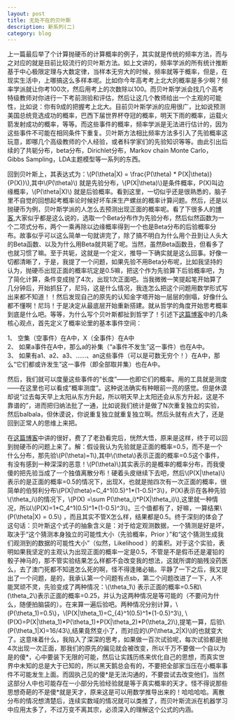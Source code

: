 ```yaml
---
layout: post
title: 无处不在的贝叶斯
description: 新系列(二)
category: blog
---
```

上一篇最后举了个计算抛硬币的计算概率的例子，其实就是传统的频率方法，而与之对应的就是目前比较流行的贝叶斯方法。如上文讲的，频率学派的所有统计推断基于中心极限定理与大数定律，当样本无穷大的时候，频率就等于概率，但是，在现实生活中，上哪搞这么多样本呢。比如你今年高考考上北大的概率是多少啊？频率学派就让你考100次，然后用考上的次数除以100。而贝叶斯学派会找几个高考特级教师对你进行一下考前测验和评估，然后让这几个教师给出一个主观的可能性，比如说：你有9成的把握考上北大。目前贝叶斯学派的应用很广，比如说预测美国总统竞选成功的概率，巴西下届世界杯夺冠的概率，明天下雨的概率，运载火箭发射成功的概率，等等。而这些事件的概率，频率学派是无法进行估计的，因为这些事件不可能在相同条件下重复。贝叶斯方法相比频率方法多引入了先验概率这玩意，即哪几个高级教师的个人经验，或者科学家们的先验知识等等。由此引出后续的了共轭分布，beta分布，Dirichlet分布，Markov chain Monte Carlo，Gibbs Sampling，LDA主题模型等一系列的东西。

回到贝叶斯上，其表达式为：\\(P(\theta\|X) = \frac{P(\theta) * P(X\|\theta)}{P(X)}\\),其中\\(P(\theta)\\) 就是先验分布，\\(P(X\|\theta)\\)是条件概率，P(X)叫边缘概率，\\(P(\theta\|X)\\) 就是后验概率。看到这里，一切似乎还是很熟悉的，脑子里不自觉的回想起考概率论时候好坏车床生产螺丝的概率计算问题。然后，还是以抛硬币为例，贝叶斯学派的人怎么去预测出现正面的概率呢。看了下很多人的[博客](http://maider.blog.sohu.com/306392863.html),大家似乎都是这么说的，选取一个Beta分布作为先验分布，然后似然函数为一个二项式分布，两个一乘再除以边缘概率得到一个也是Beta分布的后验概率分布。故事似乎可以这么简单一句就讲完了，除了搞不明白为什么用个丑到让人头大的Beta函数、以及为什么用Beta就共轭了呢。当然，虽然Beta函数丑，但看多了也就习惯了嘛。至于共轭，这就是一个定义，推导一下确实就是这么回事。好像一切都清晰了，于是，我提了一个问题，如果先验不用Beta分布呢，比如我坚持的认为，抛硬币出现正面的概率坑定是0.5嘛，把这个作为先验算下后验概率吧，为了简化计算，条件变成抛了4次，出现1次正面吧。当我微微一笑提起笔开始算了几分钟后，开始抓狂了，尼玛，这是什么情况，我连怎么把这个问题用数学形式写出来都不知道！！然后发现自己的原先的认知金字塔开始一层层的倒塌，好像什么都不懂啊！尼玛！于是决定从最底层开始重新搭建。就从哲学的角度开始思考概率到底是什么吧。等等，为什么写个贝叶斯都扯到哲学了！引述下[这篇博客](http://www.52ml.net/13565.html)中的几条核心观点，首先定义了概率论里的基本事件空间：   

1、  空集（空事件）在A中，X（全事件）在A中    
2、  如果a事件在A中，那么a的补集（“a事件不发生”这一事件）也在A中。    
3、  如果有a1、a2、a3、……、an这些事件（可以是可数无穷个！）在A中，那么“它们都或许发生”这一事件（即全部取并集）也在A中。    

然后，我们就可以度量这些事件的“长度”——也即它们的概率。用的工具就是测度——在这里也可以看成“概率测度”。这种说法确实有种眼前一亮的感觉。但是休谟却说“过去每天早上太阳从东方升起，所以明天早上太阳还会从东方升起，这是不靠谱的”，进而把归纳法批了一通，比如说我们统计是做了N次重复独立的实验，然后balbala，但休谟说，你说重复独立就重复独立啊。然后头就有点大了，还是回到正常人的思维上来把。

在[这篇博客](http://mindhacks.cn/2008/09/21/the-magical-bayesian-method/)中讲的很好，费了了老劲看完后，恍然大悟，原来是这样，终于可以回到抛硬币的问题上来了。解：假设我认为先验就是正面的概率=0.5，而不是一个什么分布，那先验\\(P(\theta)=1\\),其中\\(\theta\\)表示正面的概率=0.5这个事件，有没有感到一种深深的恶意！\\(P(\theta)\\)其实表示的是概率的概率分布，而我傻傻的把先验当成了一个独值离散分布！硬着头皮继续下去吧，然后\\(P(X\|\theta)\\)表示的是正面的概率=0.5的情况下，出现X，也就是抛四次有一次正面的概率，很简单的伯努利分布\\(P(X\|\theta)=C_4^1(0.5)^1\*(1-0.5)^3\\)，P(X)表示在各种先验\\(\theta_i\\)的情况下，\\(P(X) =\sum P(\theta_i)\*P(X\|\theta_i)\\),这里就一种情况，所以\\(P(X)=1\*C_4^1(0.5)^1\*(1-0.5)^3\\)。三个值都有了，好嘛，一算结果\\(P(\theta\|X) = 0.5\\) ，而且其实不管X怎么样，结果都是0.5。终于深刻的体会了这句话：贝叶斯这个式子的抽象含义是：对于给定观测数据，一个猜测是好是坏，取决于“这个猜测本身独立的可能性大小（先验概率，Prior ）”和“这个猜测生成我们观测到的数据的可能性大小”（似然，Likelihood ）的乘积。对于这个实验，表明如果我坚定的主观认为出现正面的概率一定是0.5，不管是不是假币还是灌铅的骰子神马的，那不管实验结果怎么样都不会改变我的想法，这就所谓的脑残没药医么，去了澳门死都不知道怎么死的啊，怪不得逢赌必输。平静了一下之后，我又提出了一个问题，是的，我承认第一个问题有点sb，第二个问题改进了一下，人不能冥顽不灵，先验变成了两种情况：\\(\theta_1\\) 表示正面的概率=0.5和\\(\theta_2\\)表示正面的概率=0.25，并认为这两种情况是等可能的（不要问为什么，随便拍脑袋的）。在来算一遍后验吧。两种情况分别计算，\\(P(\theta_1)=0.5\\)，\\(P(X\|\theta_1)=C_{4}^1(0.5)^1\*(1-0.5)^3\\), \\(P(X)=P(X\|\theta_1)\*P(\theta_1)+P(X\|\theta_2)\*P(\theta_2)\\),提笔一算，后验\\(P(\theta_1\|X)=16/43\\),结果竟然变小了，而对应的\\(P(\theta_2\|X)\\)的也就变大了。这意味着什么，我陷入了深深的思考，如果做一百次试验呢，每次试验都是抛4次出现一次正面，那我们的原先的偏见就会被改变，所以千万不要做一个自以为是的傻\*，心中要装下无限的可能，然后让实践历练来优化自己的思想，而真实世界中未知的总是大于已知的，所以黑天鹅总会有的，不要把全部家当压在小概率事件不可能发生上面。而固执己见的傻\*是无法沟通的，不要尝试去改变他们，当然这部分人中也可能存在一小部分先验经验就是等于真实概率的天才。怪不得说那些思想奇葩的不是傻\*就是天才，原来这是可以用数学推导出来的！哈哈哈哈。离散分布的情况想清楚后，连续实数域的情况就可以类推了，而贝叶斯流派在机器学习中应用太多了，不过万变不离其宗，必须深入的理解这个公式的内涵。




[LinChaohui]:    http://www.linchaohui.com  "LinChaohui"
